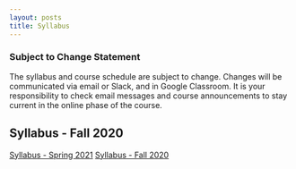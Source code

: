 ```yaml
---
layout: posts
title: Syllabus
---
```


### Subject to Change Statement

The syllabus and course schedule are subject to change. Changes will be communicated via email or Slack, and in Google Classroom. It is your responsibility to check email messages and course announcements to stay current in the online phase of the course.


## Syllabus - Fall 2020

[Syllabus - Spring 2021](https://docs.google.com/document/d/1xilaEuvxk4pd6HeP-T-r7DsD1A42Z3djXpdYJuo4Y50/edit?usp=sharing) 
[Syllabus - Fall 2020](https://docs.google.com/document/d/1Bp_ZFETOXmskPMdWBHZ81BNzNsrq1Yq5jrcFN_n0Rv0/edit?usp=sharing)
